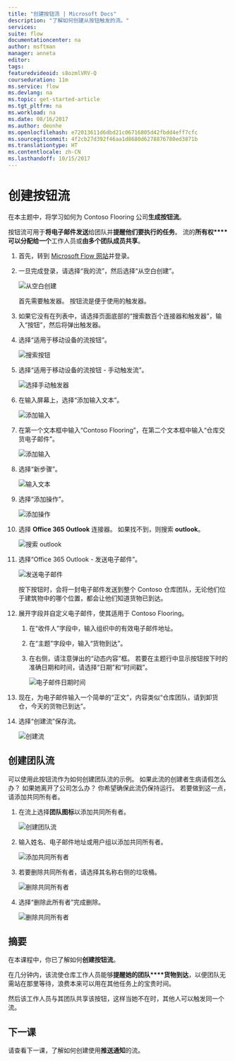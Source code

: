 ```yaml
---
title: "创建按钮流 | Microsoft Docs"
description: "了解如何创建从按钮触发的流。"
services: 
suite: flow
documentationcenter: na
author: msftman
manager: anneta
editor: 
tags: 
featuredvideoid: s8ozmlVRV-Q
courseduration: 11m
ms.service: flow
ms.devlang: na
ms.topic: get-started-article
ms.tgt_pltfrm: na
ms.workload: na
ms.date: 08/16/2017
ms.author: deonhe
ms.openlocfilehash: e72013611d6dbd21c06716805d42fbdd4eff7cfc
ms.sourcegitcommit: 4f2cb27d392f46aa1d8680d6278876780ed3871b
ms.translationtype: HT
ms.contentlocale: zh-CN
ms.lasthandoff: 10/15/2017
---
```

# <a name="create-a-button-flow"></a>创建按钮流
在本主题中，将学习如何为 Contoso Flooring 公司**生成按钮流**。 

按钮流可用于**将电子邮件发送**给团队并**提醒他们要执行的任务**。 流的**所有权****可以分配给一个**工作人员或**由多个团队成员共享**。  

1. 首先，转到 [Microsoft Flow 网站](https://ms.flow.microsoft.com)并登录。
2. 一旦完成登录，请选择“我的流”，然后选择“从空白创建”。
   
    ![从空白创建](./media/learning-create-button-flow/2-create-from-blank.png)
   
    首先需要触发器。 按钮流是便于使用的触发器。 
3. 如果它没有在列表中，请选择页面底部的“搜索数百个连接器和触发器”，输入“按钮”，然后将弹出触发器。 
4. 选择“适用于移动设备的流按钮”。
   
    ![搜索按钮](./media/learning-create-button-flow/3-button-flow.png) 
5. 选择“适用于移动设备的流按钮 - 手动触发流”。
   
    ![选择手动触发器](./media/learning-create-button-flow/4-press-it.png)
6. 在输入屏幕上，选择“添加输入文本”。
   
    ![添加输入](./media/learning-create-button-flow/5-add-input.png)
7. 在第一个文本框中输入“Contoso Flooring”，在第二个文本框中输入“仓库交货电子邮件”。
   
    ![添加输入](./media/learning-create-button-flow/6-text-for-flow.png)
8. 选择“新步骤”。 
   
    ![输入文本](./media/learning-create-button-flow/7-input-description.png)
9. 选择“添加操作”。 
   
    ![添加操作](./media/learning-create-button-flow/8-add-an-action.png)
10. 选择 **Office 365 Outlook** 连接器。 如果找不到，则搜索 **outlook**。
    
     ![搜索 outlook](./media/learning-create-button-flow/9-search-outlook.png)
11. 选择“Office 365 Outlook - 发送电子邮件”。
    
     ![发送电子邮件](./media/learning-create-button-flow/10-send-email.png)
    
     按下按钮时，会将一封电子邮件发送到整个 Contoso 仓库团队，无论他们位于建筑物中的哪个位置，都会让他们知道货物已到达。
12. 展开字段并自定义电子邮件，使其适用于 Contoso Flooring。
    
    1. 在“收件人”字段中，输入组织中的有效电子邮件地址。
    2. 在“主题”字段中，输入“货物到达”。 
    3. 在右侧，请注意弹出的“动态内容”框。 若要在主题行中显示按钮按下时的准确日期和时间，请选择“日期”和“时间戳”。 
       
        ![电子邮件日期时间](./media/learning-create-button-flow/11-email-date-time.png)
13. 现在，为电子邮件输入一个简单的“正文”，内容类似“仓库团队，请到卸货仓，今天的货物已到达”。
14. 选择“创建流”保存流。
    
     ![创建流](./media/learning-create-button-flow/12-create-flow.png)

## <a name="create-a-team-flow"></a>创建团队流
可以使用此按钮流作为如何创建团队流的示例。 如果此流的创建者生病请假怎么办？ 如果她离开了公司怎么办？ 你希望确保此流仍保持运行。 若要做到这一点，请添加共同所有者。

1. 在流上选择**团队图标**以添加共同所有者。
   
    ![创建团队流](./media/learning-create-button-flow/13-create-team-flow.png) 
2. 输入姓名、电子邮件地址或用户组以添加共同所有者。
   
    ![添加共同所有者](./media/learning-create-button-flow/14-add-co-owners.png)
3. 若要删除共同所有者，请选择其名称右侧的垃圾桶。
   
    ![删除共同所有者](./media/learning-create-button-flow/15-remove-co-owners.png)
4. 选择“删除此所有者”完成删除。
   
    ![删除共同所有者](./media/learning-create-button-flow/16-agree-to-remove.png)

## <a name="summary"></a>摘要
在本课程中，你已了解如何**创建按钮流**。 

在几分钟内，该流使仓库工作人员能够**提醒她的团队****货物到达**，以便团队无需站在那里等待，浪费本来可以用在其他任务上的宝贵时间。 

然后该工作人员与其团队共享该按钮，这样当她不在时，其他人可以触发同一个流。

## <a name="next-lesson"></a>下一课
请查看下一课，了解如何创建使用**推送通知**的流。

